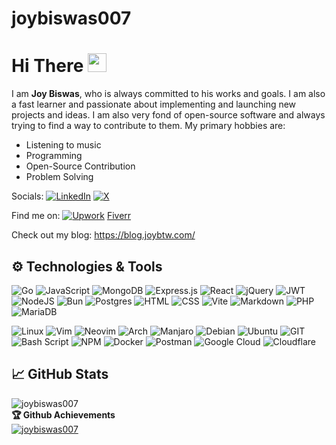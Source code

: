 # joybiswas007

<!--
**joybiswas007/joybiswas007** is a ✨ _special_ ✨ repository because its `README.md` (this file) appears on your GitHub profile.
-->

# Hi There <img src="https://i.imgur.com/GNz3qCl.gif" width="30px">
I am **Joy Biswas**, who is always committed to his works and goals. I am also a fast learner and passionate about implementing and launching new projects and ideas. I am also very fond of open-source software and always trying to find a way to contribute to them.
My primary hobbies are:
- Listening to music
- Programming
- Open-Source Contribution
- Problem Solving

Socials: [![LinkedIn](https://img.shields.io/badge/linkedin-%230077B5.svg?style=for-the-badge&logo=linkedin&logoColor=white)](https://www.linkedin.com/in/joybiswasl337) [![X](https://img.shields.io/badge/X-%23000000.svg?style=for-the-badge&logo=X&logoColor=white)](https://x.com/joybiswasl337)

Find me on: [![Upwork](https://img.shields.io/badge/UpWork-6FDA44?style=for-the-badge&logo=Upwork&logoColor=white)](https://www.upwork.com/freelancers/joybiswas23) [Fiverr](https://www.fiverr.com/joybiswas007) 

Check out my blog: https://blog.joybtw.com/

## ⚙️ Technologies & Tools
![Go](https://img.shields.io/badge/go-%2300ADD8.svg?style=for-the-badge&logo=go&logoColor=white)
![JavaScript](https://img.shields.io/badge/javascript-%23323330.svg?style=for-the-badge&logo=javascript&logoColor=%23F7DF1E)
![MongoDB](https://img.shields.io/badge/MongoDB-%234ea94b.svg?style=for-the-badge&logo=mongodb&logoColor=white)
![Express.js](https://img.shields.io/badge/express.js-%23404d59.svg?style=for-the-badge&logo=express&logoColor=%2361DAFB)
![React](https://img.shields.io/badge/react-%2320232a.svg?style=for-the-badge&logo=react&logoColor=%2361DAFB)
![jQuery](https://img.shields.io/badge/jquery-%230769AD.svg?style=for-the-badge&logo=jquery&logoColor=white)
![JWT](https://img.shields.io/badge/JWT-black?style=for-the-badge&logo=JSON%20web%20tokens)
![NodeJS](https://img.shields.io/badge/node.js-6DA55F?style=for-the-badge&logo=node.js&logoColor=white)
![Bun](https://img.shields.io/badge/Bun-%23000000.svg?style=for-the-badge&logo=bun&logoColor=white)
![Postgres](https://img.shields.io/badge/postgres-%23316192.svg?style=for-the-badge&logo=postgresql&logoColor=white)
![HTML](https://img.shields.io/badge/html5-%3776AB.svg?style=for-the-badge&logo=html5&logoColor=white&color=E34F26)
![CSS](https://img.shields.io/badge/css3-%1572B6.svg?style=for-the-badge&logo=css3&logoColor=white&color=1572B6)
![Vite](https://img.shields.io/badge/vite-%23646CFF.svg?style=for-the-badge&logo=vite&logoColor=white)
![Markdown](https://img.shields.io/badge/markdown-%23000000.svg?style=for-the-badge&logo=markdown&logoColor=white)
![PHP](https://img.shields.io/badge/php-%777BB4.svg?style=for-the-badge&logo=php&logoColor=white&color=777BB4)
![MariaDB](https://img.shields.io/badge/MariaDB-003545?style=for-the-badge&logo=mariadb&logoColor=white)

![Linux](https://img.shields.io/badge/linux-%FCC624.svg?style=for-the-badge&logo=linux&logoColor=black&color=FCC624)
![Vim](https://img.shields.io/badge/VIM-%2311AB00.svg?style=for-the-badge&logo=vim&logoColor=white)
![Neovim](https://img.shields.io/badge/NeoVim-%2357A143.svg?&style=for-the-badge&logo=neovim&logoColor=white)
![Arch](https://img.shields.io/badge/Arch%20Linux-1793D1?logo=arch-linux&logoColor=fff&style=for-the-badge)
![Manjaro](https://img.shields.io/badge/Manjaro-35BF5C?style=for-the-badge&logo=Manjaro&logoColor=white)
![Debian](https://img.shields.io/badge/Debian-D70A53?style=for-the-badge&logo=debian&logoColor=white)
![Ubuntu](https://img.shields.io/badge/Ubuntu-E95420?style=for-the-badge&logo=ubuntu&logoColor=white)
![GIT](https://img.shields.io/badge/git-%3776AB.svg?style=for-the-badge&logo=git&logoColor=white&color=F05032)
![Bash Script](https://img.shields.io/badge/bash_script-%23121011.svg?style=for-the-badge&logo=gnu-bash&logoColor=white)
![NPM](https://img.shields.io/badge/NPM-%23CB3837.svg?style=for-the-badge&logo=npm&logoColor=white)
![Docker](https://img.shields.io/badge/docker-%230db7ed.svg?style=for-the-badge&logo=docker&logoColor=white)
![Postman](https://img.shields.io/badge/Postman-FF6C37?style=for-the-badge&logo=postman&logoColor=white)
![Google Cloud](https://img.shields.io/badge/GoogleCloud-%234285F4.svg?style=for-the-badge&logo=google-cloud&logoColor=white)
![Cloudflare](https://img.shields.io/badge/Cloudflare-F38020?style=for-the-badge&logo=Cloudflare&logoColor=white)


## &#x1f4c8; GitHub Stats
<img src="https://github-readme-streak-stats.herokuapp.com/?user=joybiswas007&theme=black-ice&hide_border=true&stroke=0000&background=0D1117&ring=e05397&fire=e05397&currStreakLabel=e05397" alt="joybiswas007" />

<summary><b>🏆 Github Achievements</b></summary>
<a href="https://github.com/joybiswas007"><img src="https://github-profile-trophy.vercel.app/?username=joybiswas007&margin-w=5&theme=radical" alt="joybiswas007" /></a>

<br>
